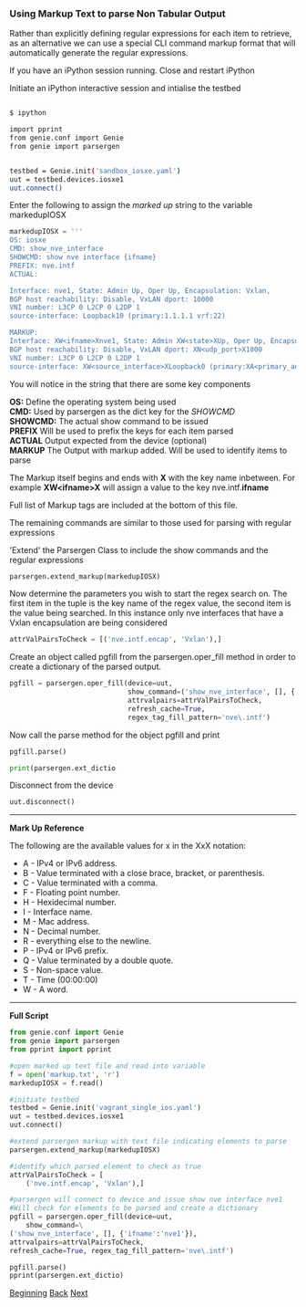 ### Using Markup Text to parse Non Tabular Output

Rather than explicitly defining regular expressions for each item to retrieve, as an alternative
we can use a special CLI command markup format that will automatically generate the regular
expressions.

If you have an iPython session running. Close and restart iPython

Initiate an iPython interactive session and intialise the testbed

```bash

$ ipython

import pprint
from genie.conf import Genie
from genie import parsergen


testbed = Genie.init('sandbox_iosxe.yaml')
uut = testbed.devices.iosxe1
uut.connect()

```      

Enter the following to assign the _marked up_ string to the variable markedupIOSX

```python
markedupIOSX = '''
OS: iosxe
CMD: show_nve_interface
SHOWCMD: show nve interface {ifname}
PREFIX: nve.intf
ACTUAL:

Interface: nve1, State: Admin Up, Oper Up, Encapsulation: Vxlan,
BGP host reachability: Disable, VxLAN dport: 10000
VNI number: L3CP 0 L2CP 0 L2DP 1
source-interface: Loopback10 (primary:1.1.1.1 vrf:22)

MARKUP:
Interface: XW<ifname>Xnve1, State: Admin XW<state>XUp, Oper Up, Encapsulation: XW<encap>XVxlan,
BGP host reachability: Disable, VxLAN dport: XN<udp_port>X1000
VNI number: L3CP 0 L2CP 0 L2DP 1
source-interface: XW<source_interface>XLoopback0 (primary:XA<primary_address>X1.1.1.1 vrf:XN<VRF>X22)'''
```
You will notice in the string that there are some key components

**OS:** Define the operating system being used  
**CMD:** Used by parsergen as the dict key for the _SHOWCMD_  
**SHOWCMD:** The actual show command to be issued  
**PREFIX** Will be used to prefix the keys for each item parsed  
**ACTUAL** Output expected from the device (optional)  
**MARKUP** The Output with markup added. Will be used to identify items to parse

The Markup itself begins and ends with **X** with the key name inbetween.  For example
**XW\<ifname>X**  will assign a value to the key nve.intf.**ifname**

Full list of Markup tags are included at the bottom of this file.

The remaining commands are similar to those used for parsing with regular expressions

'Extend' the Parsergen Class to include the show commands and the regular expressions
```python
parsergen.extend_markup(markedupIOSX)
```

Now determine the parameters you wish to start the regex search on. The first item in the 
tuple is the key name of the regex value, the second item is the value being searched. In this instance
only nve interfaces that have a Vxlan encapsulation are being considered

```python
attrValPairsToCheck = [('nve.intf.encap', 'Vxlan'),]
```

Create an object called pgfill from the parsergen.oper_fill method in order to create a dictionary of the parsed output. 

```python
pgfill = parsergen.oper_fill(device=uut,
                             show_command=('show_nve_interface', [], {'ifname':'nve1'}),
                             attrvalpairs=attrValPairsToCheck,
                             refresh_cache=True, 
                             regex_tag_fill_pattern='nve\.intf')
```
Now call the parse method for the object pgfill and print

```python
pgfill.parse()

print(parsergen.ext_dictio

```


Disconnect from the device
```python
uut.disconnect()
```

---


**Mark Up Reference**

The following are the available values for x in the XxX notation:

* A - IPv4 or IPv6 address.  
* B - Value terminated with a close brace, bracket, or parenthesis.
* C - Value terminated with a comma.
* F - Floating point number.
* H - Hexidecimal number.
* I - Interface name.
* M - Mac address.
* N - Decimal number.
* R - everything else to the newline.
* P - IPv4 or IPv6 prefix.
* Q - Value terminated by a double quote.
* S - Non-space value.
* T - Time (00:00:00)
* W - A word.

---

**Full Script**

```python
from genie.conf import Genie
from genie import parsergen
from pprint import pprint

#open marked up text file and read into variable
f = open('markup.txt', 'r')
markedupIOSX = f.read()

#initiate testbed
testbed = Genie.init('vagrant_single_ios.yaml')
uut = testbed.devices.iosxe1
uut.connect()

#extend parsergen markup with text file indicating elements to parse
parsergen.extend_markup(markedupIOSX)

#identify which parsed element to check as true
attrValPairsToCheck = [
    ('nve.intf.encap', 'Vxlan'),]

#parsergen will connect to device and issue show nve interface nve1
#Will check for elements to be parsed and create a dictionary
pgfill = parsergen.oper_fill(device=uut,
    show_command=\
('show_nve_interface', [], {'ifname':'nve1'}),
attrvalpairs=attrValPairsToCheck,
refresh_cache=True, regex_tag_fill_pattern='nve\.intf')

pgfill.parse()
pprint(parsergen.ext_dictio)
```

[Beginning](../README.md)   [Back](./step5.md)  [Next](./step6.md)